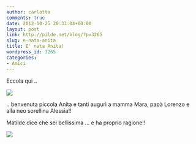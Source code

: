 ```yaml
---
author: carlotta
comments: true
date: 2012-10-25 20:33:04+00:00
layout: post
link: http://pilde.net/blog/?p=3265
slug: e-nata-anita
title: E' nata Anita!
wordpress_id: 3265
categories:
- Amici
---
```


Eccola qui ..




![](http://pilde.net/blog/wp-content/uploads/2012/11/anita.jpg)







.. benvenuta piccola Anita e tanti auguri a mamma Mara, papà Lorenzo e alla neo sorellina Alessia!!




Matilde dice che sei bellissima ... e ha proprio ragione!!




![](http://pilde.net/blog/wp-content/uploads/2012/11/anita2.jpg)






